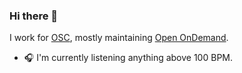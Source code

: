 ### Hi there 👋

I work for [OSC](https://www.osc.edu/), mostly maintaining [Open OnDemand](https://github.com/OSC/ondemand/).

- 🎧 I'm currently listening anything above 100 BPM.

<!--
**johrstrom/johrstrom** is a ✨ _special_ ✨ repository because its `README.md` (this file) appears on your GitHub profile.

Here are some ideas to get you started:

- 🔭 I’m currently working on ...
- 🌱 I’m currently learning ...
- 👯 I’m looking to collaborate on ...
- 🤔 I’m looking for help with ...
- 💬 Ask me about ...
- 📫 How to reach me: ...
- 😄 Pronouns: ...
- ⚡ Fun fact: ...
-->
